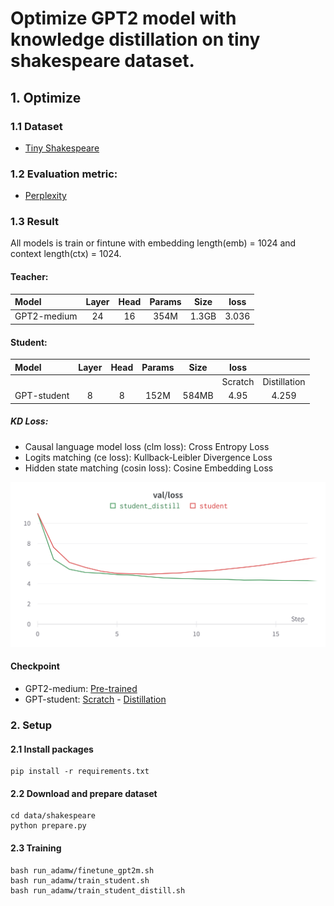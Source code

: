 # Optimize GPT2 model with knowledge distillation on tiny shakespeare dataset.

## 1. Optimize
### 1.1 Dataset
- [Tiny Shakespeare](https://huggingface.co/datasets/tiny_shakespeare)

### 1.2 Evaluation metric:
- [Perplexity](https://huggingface.co/docs/transformers/perplexity)

### 1.3 Result
All models is train or fintune with embedding length(emb) = 1024 and context length(ctx) = 1024.
#### Teacher:

| Model        | Layer | Head | Params | Size  |  loss  |
|:----------   |:----: |:----:| :----: | :---: |  :---: |
| GPT2-medium  |  24   |  16  |  354M  | 1.3GB |  3.036 |


#### Student:
| Model 	  | Layer | Head | Params 	| Size  |  loss   |             |
|:----------  | :----:|:----:|  :----:	| :---: |:-------:|:-----------:|
|       	  |       |      |          |       | Scratch | Distillation|
| GPT-student |   8   |  8   |  152M    | 584MB |   4.95  |   4.259    |

##### KD Loss:
- Causal language model loss (clm loss): Cross Entropy Loss
- Logits matching (ce loss): Kullback-Leibler Divergence Loss
- Hidden state matching (cosin loss): Cosine Embedding Loss

![Training distillation](./figures/train_distill.png)

#### Checkpoint
- GPT2-medium: [Pre-trained](https://drive.google.com/file/d/1y7RYsqrGt7njagHAmGrlA2a6jseGwkGX/view?usp=sharing)
- GPT-student: [Scratch](https://drive.google.com/file/d/191iLVLmueqbAodR0-prCZERNkpEu658p/view?usp=sharing) - [Distillation](https://drive.google.com/file/d/1HPpC1vDZ3-Xms0buUaiekyUMz_wTb3-i/view?usp=sharing)

### 2. Setup
#### 2.1 Install packages
```
pip install -r requirements.txt
```
#### 2.2 Download and prepare dataset
```
cd data/shakespeare
python prepare.py
```
#### 2.3 Training
```
bash run_adamw/finetune_gpt2m.sh
bash run_adamw/train_student.sh
bash run_adamw/train_student_distill.sh
```



